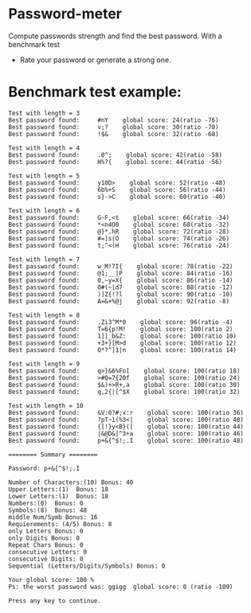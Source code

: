 # Password-meter
Compute passwords strength and find the best password. With a benchmark test
- Rate your password or generate a strong one.

# Benchmark test example: 
    Test with length = 3
    Best password found:     #nY    global score: 24(ratio -76)
    Best password found:     v;?    global score: 30(ratio -70)
    Best password found:     !$&    global score: 32(ratio -68)

    Test with length = 4
    Best password found:     .0^;    global score: 42(ratio -58)
    Best password found:     H%?{    global score: 44(ratio -56)

    Test with length = 5
    Best password found:     y10D>    global score: 52(ratio -48)
    Best password found:     6b%+S    global score: 56(ratio -44)
    Best password found:     s}->C    global score: 60(ratio -40)

    Test with length = 6
    Best password found:     G~F,<t    global score: 66(ratio -34)
    Best password found:     *<n4O0    global score: 68(ratio -32)
    Best password found:     @}*.hR    global score: 72(ratio -28)
    Best password found:     #=]s(O    global score: 74(ratio -26)
    Best password found:     t;^<(H    global score: 76(ratio -24)

    Test with length = 7
    Best password found:     w_M!7I{    global score: 78(ratio -22)
    Best password found:     @1;__|P    global score: 84(ratio -16)
    Best password found:     0,~y=X{    global score: 86(ratio -14)
    Best password found:     O#(~|d7    global score: 88(ratio -12)
    Best password found:     )]Z{!?l    global score: 90(ratio -10)
    Best password found:     A=&+%@j    global score: 92(ratio -8)

    Test with length = 8
    Best password found:     .Zi3^M*0    global score: 96(ratio -4)
    Best password found:     T=6{p!M!    global score: 100(ratio 2)
    Best password found:     1]]_b&Z:    global score: 100(ratio 10)
    Best password found:     +3+}[M>d    global score: 100(ratio 12)
    Best password found:     O*?^]1|n    global score: 100(ratio 14)

    Test with length = 9
    Best password found:     q>}&6%Fo[    global score: 100(ratio 18)
    Best password found:     >#Q=7{20f    global score: 100(ratio 24)
    Best password found:     $&)+>R+,a    global score: 100(ratio 30)
    Best password found:     q,2{|[^$X    global score: 100(ratio 32)

    Test with length = 10
    Best password found:     &V:0?#;x:r    global score: 100(ratio 36)
    Best password found:     ?pT~1(%3<|    global score: 100(ratio 40)
    Best password found:     {[!}y<B}([    global score: 100(ratio 44)
    Best password found:     |&@D&|^3+a    global score: 100(ratio 46)
    Best password found:     p+&{^$!;.I    global score: 100(ratio 48)

    ======== Summary ========

    Password: p+&{^$!;.I

    Number of Characters:(10) Bonus: 40
    Upper Letters:(1)  Bonus: 18
    Lower Letters:(1)  Bonus: 18
    Numbers:(0)  Bonus: 0
    Symbols:(8)  Bonus: 48
    middle Num/Symb Bonus: 16
    Requierements: (4/5) Bonus: 8
    only Letters Bonus: 0
    only Digits Bonus: 0
    Repeat Chars Bonus: 0
    consecutive Letters: 0
    consecutive Digits: 0
    Sequential (Letters/Digits/Symbols) Bonus: 0

    Your global score: 100 %
    Ps: the worst password was: ggigg  global score: 0 (ratio -109)
    
    Press any key to continue.

